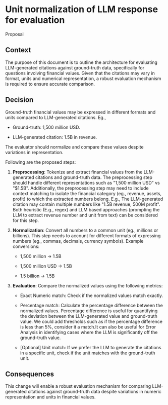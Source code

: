 # Unit normalization of LLM response for evaluation

Proposal

## Context

The purpose of this document is to outline the architecture for evaluating LLM-generated citations against ground-truth data, specifically for questions involving financial values. Given that the citations may vary in format, units and numerical representation, a robust evaluation mechanism is required to ensure accurate comparison.

## Decision

Ground-truth financial values may be expressed in different formats and units compared to LLM-generated citations. Eg.,

- Ground-truth: 1,500 million USD.

- LLM-generated citation: 1.5B in revenue.

The evaluator should normalize and compare these values despite variations in representation.

Following are the proposed steps:

1. **Preprocessing**: Tokenize and extract financial values from the LLM-generated citations and ground-truth data. The preprocessing step should handle different representations such as "1,500 million USD" vs "$1.5B".
Additionally, the preprocessing step may need to include context matching to isolate the financial category (eg., revenue, assets, profit) to which the extracted numbers belong. E.g., The LLM-generated citation may contain multiple numbers like "1.5B revenue, 500M profit".
Both heuristic (E.g., regex) and LLM based approaches (prompting the LLM to extract revenue number and unit from text) can be considered for this step.

2. **Normalization**: Convert all numbers to a common unit (eg., millions or billions). This step needs to account for different formats of expressing numbers (eg., commas, decimals, currency symbols).
Example conversions:

   - 1,500 million -> 1.5B

   - 1,500 million USD -> 1.5B

   - 1.5 billion -> 1.5B

3. **Evaluation**: Compare the normalized values using the following metrics:

   - Exact Numeric match: Check if the normalized values match exactly.

   - Percentage match: Calculate the percentage difference between the normalized values.
   Percentage difference is useful for quantifying the deviation between the LLM-generated value and ground-truth value. We could add thresholds such as if the percentage difference is less than 5%, consider it a match.It can also be useful for Error Analysis in identifying cases where the LLM is significantly off the ground-truth value.

   - [Optional] Unit match: If we prefer the LLM to generate the citations in a specific unit, check if the unit matches with the ground-truth unit.

## Consequences

This change will enable a robust evaluation mechanism for comparing LLM-generated citations against ground-truth data despite variations in numeric representation and units in financial values.
